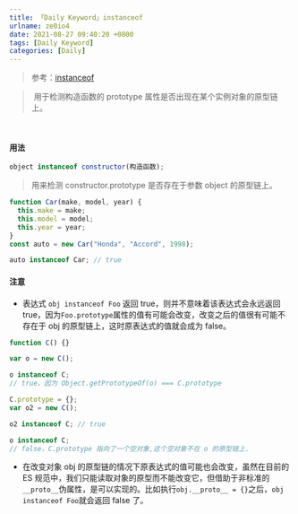 ```yaml
---
title: 「Daily Keyword」instanceof
urlname: ze0io4
date: 2021-08-27 09:40:20 +0800
tags: [Daily Keyword]
categories: [Daily]
---
```


> 参考：[instanceof](https://developer.mozilla.org/zh-CN/docs/Web/JavaScript/Reference/Operators/instanceof)

> ​ 用于检测构造函数的 prototype 属性是否出现在某个实例对象的原型链上。

​

#### 用法

```javascript
object instanceof constructor(构造函数);
```

> 用来检测 constructor.prototype 是否存在于参数 object 的原型链上。

```javascript
function Car(make, model, year) {
  this.make = make;
  this.model = model;
  this.year = year;
}
const auto = new Car("Honda", "Accord", 1998);

auto instanceof Car; // true
```

#### 注意

- 表达式 `obj instanceof Foo` 返回 true，则并不意味着该表达式会永远返回 true，因为`Foo.prototype`属性的值有可能会改变，改变之后的值很有可能不存在于 obj 的原型链上，这时原表达式的值就会成为 false。

```javascript
function C() {}

var o = new C();

o instanceof C;
// true，因为 Object.getPrototypeOf(o) === C.prototype

C.prototype = {};
var o2 = new C();

o2 instanceof C; // true

o instanceof C;
// false，C.prototype 指向了一个空对象,这个空对象不在 o 的原型链上.
```

- 在改变对象 obj 的原型链的情况下原表达式的值可能也会改变，虽然在目前的 ES 规范中，我们只能读取对象的原型而不能改变它，但借助于非标准的 `__proto__`伪属性，是可以实现的。比如执行`obj.__proto__ = {}`之后，`obj instanceof Foo`就会返回 false 了。

​

​

